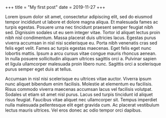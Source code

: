 +++
title = "My first post"
date = 2019-11-27
+++

Lorem ipsum dolor sit amet, consectetur adipiscing elit, sed do eiusmod tempor incididunt ut labore et dolore magna aliqua. Et malesuada fames ac turpis egestas. Posuere urna nec tincidunt praesent semper feugiat nibh sed. Dignissim sodales ut eu sem integer vitae. Tortor id aliquet lectus proin nibh nisl condimentum. Massa placerat duis ultricies lacus. Egestas purus viverra accumsan in nisl nisi scelerisque eu. Porta nibh venenatis cras sed felis eget velit. Fames ac turpis egestas maecenas. Eget felis eget nunc lobortis mattis. Ipsum a arcu cursus vitae congue mauris rhoncus aenean. In nulla posuere sollicitudin aliquam ultrices sagittis orci a. Pulvinar sapien et ligula ullamcorper malesuada proin libero nunc. Sagittis orci a scelerisque purus semper eget duis at tellus.

Accumsan in nisl nisi scelerisque eu ultrices vitae auctor. Viverra ipsum nunc aliquet bibendum enim facilisis. Molestie at elementum eu facilisis. Risus commodo viverra maecenas accumsan lacus vel facilisis volutpat. Sodales ut etiam sit amet nisl purus. Lacus sed turpis tincidunt id aliquet risus feugiat. Faucibus vitae aliquet nec ullamcorper sit. Tempus imperdiet nulla malesuada pellentesque elit eget gravida cum. Ac placerat vestibulum lectus mauris ultrices. Vel eros donec ac odio tempor orci dapibus.

